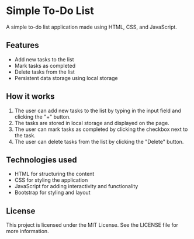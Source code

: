 # Simple To-Do List

A simple to-do list application made using HTML, CSS, and JavaScript.

## Features

* Add new tasks to the list
* Mark tasks as completed
* Delete tasks from the list
* Persistent data storage using local storage

## How it works

1. The user can add new tasks to the list by typing in the input field and clicking the "+" button.
2. The tasks are stored in local storage and displayed on the page.
3. The user can mark tasks as completed by clicking the checkbox next to the task.
4. The user can delete tasks from the list by clicking the "Delete" button.

## Technologies used

* HTML for structuring the content
* CSS for styling the application
* JavaScript for adding interactivity and functionality
* Bootstrap for styling and layout

## License

This project is licensed under the MIT License. See the LICENSE file for more information.
